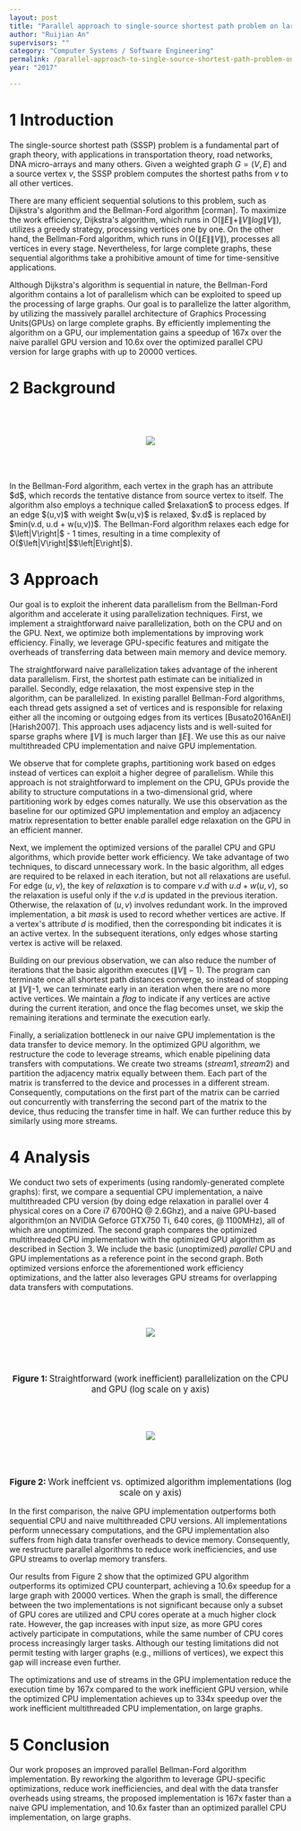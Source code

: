 ```yaml
---
layout: post
title: "Parallel approach to single-source shortest path problem on large complete graphs"
author: "Ruijian An"
supervisors: ""
category: "Computer Systems / Software Engineering"
permalink: /parallel-approach-to-single-source-shortest-path-problem-on-large-complete-graphs
year: "2017"

---
```


1 Introduction 
===

The single-source shortest path (SSSP) problem is a fundamental part of graph theory, with applications in transportation theory, road networks, DNA micro-arrays and many others. Given a weighted graph $G = (V, E)$ and a source vertex $v$, the SSSP problem computes the shortest paths from $v$ to all other vertices.

There are many efficient sequential solutions to this problem, such as Dijkstra's algorithm and the Bellman-Ford algorithm [corman]. To maximize the work efficiency, Dijkstra's algorithm, which runs in O($\|E\| + \|V\|log\|V\|$), utilizes a greedy strategy, processing vertices one by one. On the other hand, the Bellman-Ford algorithm, which runs in O($\|E\|\|V\|$), processes all vertices in every stage. Nevertheless, for large complete graphs, these sequential algorithms take a prohibitive amount of time for time-sensitive applications.

Although Dijkstra's algorithm is sequential in nature, the Bellman-Ford algorithm contains a lot of parallelism which can be exploited to speed up the processing of large graphs. Our goal is to parallelize the latter algorithm, by utilizing the massively parallel architecture of Graphics Processing Units(GPUs) on large complete graphs. By efficiently implementing the algorithm on a GPU, our implementation gains a speedup of 167x over the naive parallel GPU version and 10.6x over the optimized parallel CPU version for large graphs with up to 20000 vertices.




2 Background
===
<p style="text-align: center;">
	<img align="middle" style="margin:50" src="{{ site.baseurl }}/assets/2017/R.An/bellman-ford.png"/>
</p>
In the Bellman-Ford algorithm, each vertex in the graph has an attribute $d$, which records the tentative distance from source vertex to itself. The algorithm also employs a technique called $relaxation$ to process edges. If an edge $(u,v)$ with weight $w(u,v)$ is relaxed, $v.d$ is replaced by $min(v.d, u.d + w(u,v))$. The Bellman-Ford algorithm relaxes each edge for $\left|V\right|$ - 1 times, resulting in a time complexity of O($\left|V\right|$$\left|E\right|$).

3 Approach
===

Our goal is to exploit the inherent data parallelism from the Bellman-Ford algorithm and accelerate it using parallelization techniques. First, we implement a straightforward naive parallelization, both on the CPU and on the GPU. Next, we optimize both implementations by improving work efficiency. Finally, we leverage GPU-specific features and mitigate the overheads of transferring data between main memory and device memory.

The straightforward naive parallelization takes advantage of the inherent data parallelism. First, the shortest path estimate can be initialized in parallel. Secondly, edge relaxation, the most expensive step in the algorithm, can be parallelized. In existing parallel Bellman-Ford algorithms, each thread gets assigned a set of vertices and is responsible for relaxing either all the incoming or outgoing edges from its vertices [Busato2016AnEI] [Harish2007]. This approach uses adjacency lists and is well-suited for sparse graphs where $\|V\|$ is much larger than $\|E\|$. We use this as our naive multithreaded CPU implementation and naive GPU implementation. 

We observe that for complete graphs, partitioning work based on edges instead of vertices can exploit a higher degree of parallelism. While this approach is not straightforward to implement on the CPU, GPUs provide the ability to structure computations in a two-dimensional grid, where partitioning work by edges comes naturally. We use this observation as the baseline for our optimized GPU implementation and employ an adjacency matrix representation to better enable parallel edge relaxation on the GPU in an efficient manner.

Next, we implement the optimized versions of the parallel CPU and GPU algorithms, which provide better work efficiency. We take advantage of two techniques, to discard unnecessary work. In the basic algorithm, all edges are required to be relaxed in each iteration, but not all relaxations are useful. For edge $(u, v)$, the key of $relaxation$ is to compare $v.d$ with $u.d + w(u,v)$, so the relaxation is useful only if the $v.d$ is updated in the previous iteration. Otherwise, the relaxation of $(u, v)$ involves redundant work. In the improved implementation, a bit $mask$ is used to record whether vertices are active. If a vertex's attribute $d$ is modified, then the corresponding bit indicates it is an active vertex. In the subsequent iterations, only edges whose starting vertex is active will be relaxed. 

Building on our previous observation, we can also reduce the number of iterations that the basic algorithm executes ($\|V\|-1$). The program can terminate once all shortest path distances converge, so instead of stopping at $\|V\|$-1, we can terminate early in an iteration when there are no more active vertices. We maintain a $flag$ to indicate if any vertices are active during the current iteration, and once the flag becomes unset, we skip the remaining iterations and terminate the execution early.


Finally, a serialization bottleneck in our naive GPU implementation is the data transfer to device memory. In the optimized GPU algorithm, we restructure the code to leverage streams, which enable pipelining data transfers with computations.
We create two streams $(stream1, stream2)$ and partition the adjacency matrix equally between them. Each part of the matrix is transferred to the device and processes in a different stream. Consequently, computations on the first part of the matrix can be carried out concurrently with transferring the second part of the matrix to the device, thus reducing the transfer time in half. We can further reduce this by similarly using more streams.

4 Analysis
===

We conduct two sets of experiments (using randomly-generated complete graphs): first, we compare a
sequential CPU implementation, a naive multithreaded CPU version (by doing edge relaxation in parallel over 4 physical cores on a Core i7 6700HQ @ 2.6Ghz), and a naive GPU-based algorithm(on an NVIDIA Geforce GTX750 Ti, 640 cores, @ 1100MHz), all of which are unoptimized. The second graph compares the optimized multithreaded CPU implementation with the optimized GPU algorithm as described in Section 3. We include the basic (unoptimized) _parallel_ CPU and GPU implementations as a reference point in the second graph. Both optimized versions enforce the aforementioned work efficiency optimizations, and the latter also leverages GPU streams for overlapping data transfers with computations.

<p style="text-align: center;">
	<img align="middle" style="margin:50" src="{{ site.baseurl }}/assets/2017/R.An/fig1.png"/>
</p>

<p style="text-align:center;font-size:0.95rem"><b>Figure 1: </b>Straightforward (work inefficient) parallelization on the CPU and GPU (log scale on y axis)</p>

<p style="text-align: center;">
	<img align="middle" style="margin:50" src="{{ site.baseurl }}/assets/2017/R.An/fig2.png"/>
</p>

<p style="text-align:center;font-size:0.95rem"><b>Figure 2: </b>Work ineffcient vs. optimized algorithm implementations (log scale on y axis)</p>

In the first comparison, the naive GPU implementation outperforms both sequential CPU and naive multithreaded CPU versions. All implementations perform unnecessary computations, and the GPU implementation also suffers from high data transfer overheads to device memory. Consequently, we restructure parallel algorithms to reduce work inefficiencies, and use GPU streams to overlap memory transfers.

Our results from Figure 2 show that the optimized GPU algorithm outperforms its optimized CPU counterpart, achieving a 10.6x speedup for a large graph with 20000 vertices. When the graph is small, the difference between the two implementations is not significant because only a subset of GPU cores are utilized and CPU cores operate at a much higher clock rate. However, the gap increases with input size, as more GPU cores actively participate in computations, while the same number of CPU cores process increasingly larger tasks. Although our testing limitations did not permit testing with larger graphs (e.g., millions of vertices), we expect this gap will increase even further.

The optimizations and use of streams in the GPU implementation reduce the execution time by 167x compared to the work inefficient GPU version, while the optimized CPU implementation achieves up to 334x speedup over the work inefficient multithreaded CPU implementation, on large graphs.

5 Conclusion
===

Our work proposes an improved parallel Bellman-Ford algorithm implementation. By reworking the algorithm to leverage GPU-specific optimizations, reduce work inefficiencies, and deal with the data transfer overheads using streams, the proposed implementation is 167x faster than a naive GPU implementation, and 10.6x faster than an optimized parallel CPU implementation, on large graphs.

